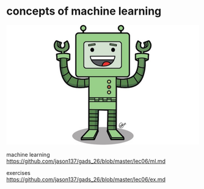 # concepts of machine learning

<p align="center">
<img src="../images/robot.jpg">

machine learning  
https://github.com/jason137/gads_26/blob/master/lec06/ml.md  

exercises  
https://github.com/jason137/gads_26/blob/master/lec06/ex.md
